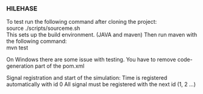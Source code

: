 ### HILEHASE

To test run the following command after cloning the project:  
source ./scripts/sourceme.sh  
This sets up the build environment. (JAVA and maven)
Then run maven with the following command:  
mvn test

On Windows there are some issue with testing. You have to remove code-generation part of the pom.xml

Signal registration and start of the simulation:
    Time is registered automatically with id 0
    All signal must be registered with the next id (1, 2 ...)
